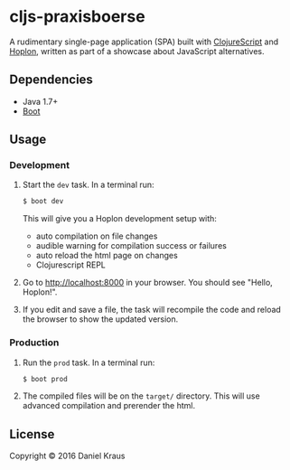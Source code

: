 # cljs-praxisboerse

A rudimentary single-page application (SPA) built with [ClojureScript](https://github.com/clojure/clojurescript) and [Hoplon](http://hoplon.io), written as part of a showcase about JavaScript alternatives.

## Dependencies

- Java 1.7+
- [Boot](http://boot-clj.com)

## Usage

### Development

1. Start the `dev` task. In a terminal run:
    ```bash
    $ boot dev
    ```
    This will give you a  Hoplon development setup with:
    - auto compilation on file changes
    - audible warning for compilation success or failures
    - auto reload the html page on changes
    - Clojurescript REPL

2. Go to [http://localhost:8000][1] in your browser. You should see "Hello, Hoplon!".

3. If you edit and save a file, the task will recompile the code and reload the
   browser to show the updated version.

### Production

1. Run the `prod` task. In a terminal run:
    ```bash
    $ boot prod
    ```

2. The compiled files will be on the `target/` directory. This will use
   advanced compilation and prerender the html.

## License

Copyright © 2016 Daniel Kraus

[1]: http://localhost:8000
